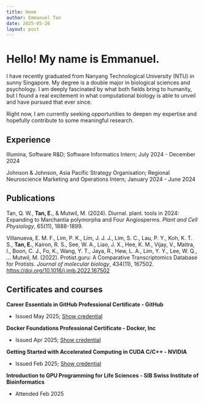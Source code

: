 ```yaml
---
title: Home
author: Emmanuel Tan
date: 2025-05-26
layout: post
---
```


# Hello! My name is Emmanuel. 
I have recently graduated from Nanyang Technological University (NTU) in sunny Singapore. My degree is a double major in biological sciences and psychology. 
I am deeply fascinated by what both fields bring to humanity, but I found a real excitement in what computational biology is able to unveil and have pursued that ever since.

Right now, I am currently seeking opportunities to deepen my expertise and hopefully contribute to some meaningful research. 

## Experience
Illumina, Software R&D; Software Informatics Intern; July 2024 - December 2024

<!-- At Illumina, I worked on optimising a bioinformatics algorithm for GPU parallelization, as well as tailoring research software to meet collaborator's requests.  -->

Johnson & Johnson, Asia Pacific Strategy Organisation; Regional Neuroscience Marketing and Operations Intern; January 2024 - June 2024

<!-- At J&J, I supported the regional neuroscience team in developing marketing narrative and synthesizing research and clinical trial outcomes. I also supported the Asia Pacific operations team in driving employee engagement through strategic culture-building events. -->

## Publications
Tan, Q. W., **Tan, E.**, & Mutwil, M. (2024). Diurnal. plant. tools in 2024: Expanding to Marchantia polymorpha and Four Angiosperms. *Plant and Cell Physiology*, 65(11), 1888-1899.

Villanueva, E. M. F., Lim, P. K., Lim, J. J. J., Lim, S. C., Lau, P. Y., Koh, K. T. S., **Tan, E.**, Kairon, R. S., See, W. A., Liao, J. X., Hee, K. M., Vijay, V., Maitra, I., Boon, C. J., Fo, K., Wang, Y. T., Jaya, R., Hew, L. A., Lim, Y. Y., Lee, W. Q., … Mutwil, M. (2022). Protist.guru: A Comparative Transcriptomics Database for Protists. *Journal of molecular biology*, 434(11), 167502. https://doi.org/10.1016/j.jmb.2022.167502

## Certificates and courses
**Career Essentials in GitHub Professional Certificate - GitHub**
- Issued May 2025; [Show credential](https://www.linkedin.com/learning/certificates/d9216c05893a17357c603cfd7445834490ff96af96a1892b70cec131ccb6f557?lipi=urn%3Ali%3Apage%3Ad_flagship3_profile_view_base_certifications_details%3B4lsgl5qERNW1KIZnCEZd8g%3D%3D)

**Docker Foundations Professional Certificate - Docker, Inc**
- Issued Apr 2025; [Show credential](https://www.linkedin.com/learning/certificates/842f5d9b378eb320f4cd7122d42fc60143b82e64ed0dfe36d7a3bcc2d00c1f37?lipi=urn%3Ali%3Apage%3Ad_flagship3_profile_view_base_certifications_details%3B4lsgl5qERNW1KIZnCEZd8g%3D%3D)

**Getting Started with Accelerated Computing in CUDA C/C++ - NVIDIA**
- Issued Feb 2025; [Show credential](https://learn.nvidia.com/certificates?id)

**Introduction to GPU Programming for Life Sciences - SIB Swiss Institute of Bioinformatics**
- Attended Feb 2025